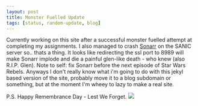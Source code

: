 ```yaml
---
layout: post
title: Monster Fuelled Update
tags: [status, random-update, blog]
---
```


Currently working on this site after a successful monster fuelled attempt at completing my assignments. I also managed to crash [Sonarr](https://sonarr.tv) on the SANIC server so.. thats a thing. It looks like redirecting the ssl port to 8989 will make Sonarr implode and die a painful glen-like death - who knew (also R.I.P. Glen). Note to self: fix Sonarr before the next episode of Star Wars Rebels. Anyways I don't really know what i'm going to do with this jekyl based version of the site, probably move it to a blog subdomain or something, but at the moment I'm wheey to lazy to make a real site.

P.S. Happy Remembrance Day - Lest We Forget. <img src="http://www.legion.ca/wp-content/uploads/2013/11/Poppy_2COL-250x245.png"></img>

